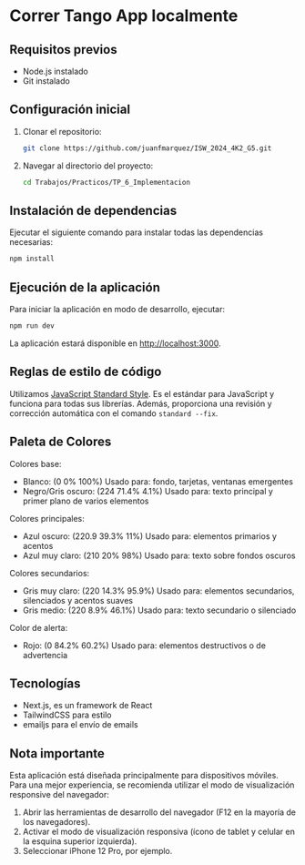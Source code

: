 # Correr Tango App localmente

## Requisitos previos
- Node.js instalado
- Git instalado

## Configuración inicial

1. Clonar el repositorio:
   ```bash
   git clone https://github.com/juanfmarquez/ISW_2024_4K2_G5.git
   ```

2. Navegar al directorio del proyecto:
   ```bash
   cd Trabajos/Practicos/TP_6_Implementacion
   ```

## Instalación de dependencias

Ejecutar el siguiente comando para instalar todas las dependencias necesarias:

```bash
npm install
```

## Ejecución de la aplicación

Para iniciar la aplicación en modo de desarrollo, ejecutar:

```bash
npm run dev
```

La aplicación estará disponible en [http://localhost:3000](http://localhost:3000).

## Reglas de estilo de código
Utilizamos [JavaScript Standard Style](https://standardjs.com/). Es el estándar para JavaScript y funciona para todas sus librerías. Además, proporciona una revisión y corrección automática con el comando `standard --fix`.

## Paleta de Colores

Colores base:
  - Blanco: (0 0% 100%)
    Usado para: fondo, tarjetas, ventanas emergentes
  - Negro/Gris oscuro: (224 71.4% 4.1%)
    Usado para: texto principal y primer plano de varios elementos

Colores principales:
  - Azul oscuro: (220.9 39.3% 11%)
    Usado para: elementos primarios y acentos
  - Azul muy claro: (210 20% 98%)
    Usado para: texto sobre fondos oscuros

Colores secundarios:
  - Gris muy claro: (220 14.3% 95.9%)
    Usado para: elementos secundarios, silenciados y acentos suaves
  - Gris medio: (220 8.9% 46.1%)
    Usado para: texto secundario o silenciado

Color de alerta:
- Rojo: (0 84.2% 60.2%)
    Usado para: elementos destructivos o de advertencia

## Tecnologías
- Next.js, es un framework de React
- TailwindCSS para estilo
- emailjs para el envío de emails

## Nota importante

Esta aplicación está diseñada principalmente para dispositivos móviles. Para una mejor experiencia, se recomienda utilizar el modo de visualización responsive del navegador:

1. Abrir las herramientas de desarrollo del navegador (F12 en la mayoría de los navegadores).
2. Activar el modo de visualización responsiva (ícono de tablet y celular en la esquina superior izquierda).
3. Seleccionar iPhone 12 Pro, por ejemplo.
